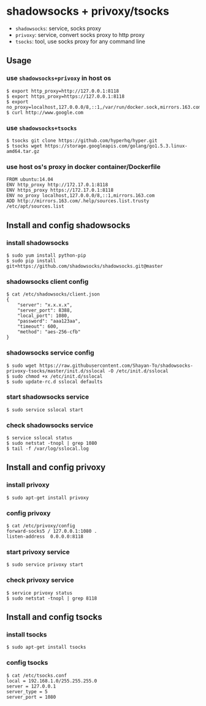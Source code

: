 # shadowsocks + privoxy/tsocks

- `shadowsocks`: service, socks proxy
- `privoxy`: service, convert socks proxy to http proxy
- `tsocks`: tool, use socks proxy for any command line

## Usage

### use `shadowsocks+privoxy` in host os
```
$ export http_proxy=http://127.0.0.1:8118
$ export https_proxy=https://127.0.0.1:8118
$ export no_proxy=localhost,127.0.0.0/8,::1,/var/run/docker.sock,mirrors.163.com,ruby.taobao.org,192.168.1.137
$ curl http://www.google.com
```

### use `shadowsocks+tsocks`
```
$ tsocks git clone https://github.com/hyperhq/hyper.git
$ tsocks wget https://storage.googleapis.com/golang/go1.5.3.linux-amd64.tar.gz
```

### use host os's proxy in docker container/Dockerfile
```
FROM ubuntu:14.04
ENV http_proxy http://172.17.0.1:8118
ENV https_proxy https://172.17.0.1:8118
ENV no_proxy localhost,127.0.0.0/8,::1,mirrors.163.com
ADD http://mirrors.163.com/.help/sources.list.trusty /etc/apt/sources.list
```

## Install and config shadowsocks

### install shadowsocks
```
$ sudo yum install python-pip
$ sudo pip install git+https://github.com/shadowsocks/shadowsocks.git@master
```

### shadowsocks client config
```
$ cat /etc/shadowsocks/client.json 
{
    "server": "x.x.x.x",
    "server_port": 8388,
    "local_port": 1080,
    "password": "aaa123aa",
    "timeout": 600,
    "method": "aes-256-cfb"
}
```

### shadowsocks service config
```
$ sudo wget https://raw.githubusercontent.com/Shayan-To/shadowsocks-privoxy-tsocks/master/init.d/sslocal -O /etc/init.d/sslocal
$ sudo chmod +x /etc/init.d/sslocal
$ sudo update-rc.d sslocal defaults
```

### start shadowsocks service
```
$ sudo service sslocal start
```

### check shadowsocks service
```
$ service sslocal status
$ sudo netstat -tnopl | grep 1080
$ tail -f /var/log/sslocal.log
```

## Install and config privoxy

### install privoxy
```
$ sudo apt-get install privoxy
```

### config privoxy
```
$ cat /etc/privoxy/config
forward-socks5 / 127.0.0.1:1080 .
listen-address  0.0.0.0:8118
```
### start privoxy service
```
$ sudo service privoxy start
```

### check privoxy service
```
$ service privoxy status
$ sudo netstat -tnopl | grep 8118
```

## Install and config tsocks

### install tsocks
```
$ sudo apt-get install tsocks
```

### config tsocks
```
$ cat /etc/tsocks.conf
local = 192.168.1.0/255.255.255.0
server = 127.0.0.1
server_type = 5
server_port = 1080
``` 

